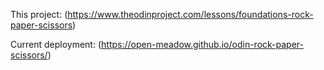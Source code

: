 This project: (https://www.theodinproject.com/lessons/foundations-rock-paper-scissors)

Current deployment: (https://open-meadow.github.io/odin-rock-paper-scissors/)